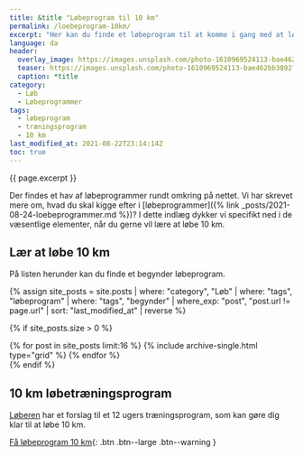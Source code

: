 ```yaml
---
title: &title "Løbeprogram til 10 km"
permalink: /loebeprogram-10km/
excerpt: "Her kan du finde et løbeprogram til at komme i gang med at løbe 10 km. DU kan blive inspireret af programmet, hvis du gerne vil løbe 10 km som begynder eller træningen allerede har taget lidt mere fart."
language: da
header:
  overlay_image: https://images.unsplash.com/photo-1610969524113-bae462bb3892?ixlib=rb-1.2.1&ixid=MnwxMjA3fDB8MHxwaG90by1wYWdlfHx8fGVufDB8fHx8&auto=format&fit=crop&w=1950&q=80
  teaser: https://images.unsplash.com/photo-1610969524113-bae462bb3892?ixlib=rb-1.2.1&ixid=MnwxMjA3fDB8MHxwaG90by1wYWdlfHx8fGVufDB8fHx8&auto=format&fit=crop&w=400&q=80
  caption: *title
category:
  - Løb
  - Løbeprogrammer
tags:
  - løbeprogram
  - træningsprogram
  - 10 km
last_modified_at: 2021-08-22T23:14:14Z
toc: true
---
```


{{ page.excerpt }}

Der findes et hav af løbeprogrammer rundt omkring på nettet. Vi har skrevet mere om, hvad du skal kigge efter i [løbeprogrammer]({% link _posts/2021-08-24-loebeprogrammer.md %})? I dette indlæg dykker vi specifikt ned i de væsentlige elementer, når du gerne vil lære at løbe 10 km.

## Lær at løbe 10 km

På listen herunder kan du finde et begynder løbeprogram.

{% assign site_posts = site.posts | where: "category", "Løb" | where: "tags", "løbeprogram" | where: "tags", "begynder" | where_exp: "post", "post.url != page.url" | sort: "last_modified_at" | reverse %}

{% if site_posts.size > 0 %}
<div class="feature__wrapper">
  {% for post in site_posts limit:16 %}
    {% include archive-single.html type="grid" %}
  {% endfor %}
</div>
{% endif %}

## 10 km løbetræningsprogram

[Løberen](https://www.loberen.dk/sites/default/files/10_km_paa_12_uger.pdf) har et forslag til et 12 ugers træningsprogram, som kan gøre dig klar til at løbe 10 km.

[Få løbeprogram 10 km](https://www.loberen.dk/sites/default/files/10_km_paa_12_uger.pdf){: .btn .btn--large .btn--warning }
